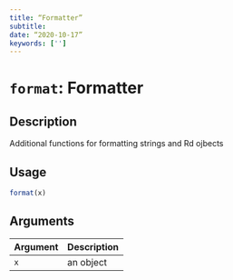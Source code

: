 ```yaml
---
title: “Formatter”
subtitle: 
date: “2020-10-17”
keywords: ['']
---
```



# `format`: Formatter

## Description


 Additional functions for formatting strings and Rd ojbects


## Usage

```r
format(x)
```


## Arguments

Argument      |Description
------------- |----------------
```x```     |     an object

